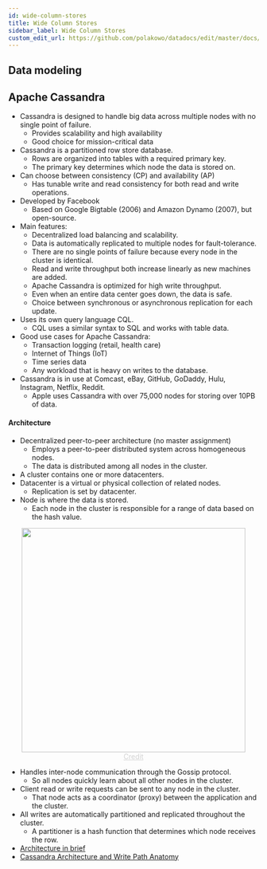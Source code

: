 ```yaml
---
id: wide-column-stores
title: Wide Column Stores
sidebar_label: Wide Column Stores
custom_edit_url: https://github.com/polakowo/datadocs/edit/master/docs/big-data/wide-column-stores.md
---
```


## Data modeling

## Apache Cassandra

- Cassandra is designed to handle big data across multiple nodes with no single point of failure.
    - Provides scalability and high availability
    - Good choice for mission-critical data
- Cassandra is a partitioned row store database.
    - Rows are organized into tables with a required primary key.
    - The primary key determines which node the data is stored on.
- Can choose between consistency (CP) and availability (AP)
    - Has tunable write and read consistency for both read and write operations.
- Developed by Facebook
    - Based on Google Bigtable (2006) and Amazon Dynamo (2007), but open-source.
- Main features:
    - Decentralized load balancing and scalability.
    - Data is automatically replicated to multiple nodes for fault-tolerance. 
    - There are no single points of failure because every node in the cluster is identical.
    - Read and write throughput both increase linearly as new machines are added.
    - Apache Cassandra is optimized for high write throughput.
    - Even when an entire data center goes down, the data is safe.
    - Choice between synchronous or asynchronous replication for each update.
- Uses its own query language CQL.
    - CQL uses a similar syntax to SQL and works with table data.
- Good use cases for Apache Cassandra:
    - Transaction logging (retail, health care)
    - Internet of Things (IoT)
    - Time series data
    - Any workload that is heavy on writes to the database.
- Cassandra is in use at Comcast, eBay, GitHub, GoDaddy, Hulu, Instagram, Netflix, Reddit.
    - Apple uses Cassandra with over 75,000 nodes for storing over 10PB of data.

#### Architecture

- Decentralized peer-to-peer architecture (no master assignment)
    - Employs a peer-to-peer distributed system across homogeneous nodes.
    - The data is distributed among all nodes in the cluster.
- A cluster contains one or more datacenters.
- Datacenter is a virtual or physical collection of related nodes.
    - Replication is set by datacenter.
- Node is where the data is stored.
    - Each node in the cluster is responsible for a range of data based on the hash value.

<center><img width=450 src="/datadocs/assets/Page2_Im1.png"/></center>
<center><a href="https://docs.datastax.com/en/archived/cassandra/3.0/cassandra/architecture/archDataDistributeHashing.html" style="color: lightgrey">Credit</a></center>

- Handles inter-node communication through the Gossip protocol.
    - So all nodes quickly learn about all other nodes in the cluster.
- Client read or write requests can be sent to any node in the cluster.
    - That node acts as a coordinator (proxy) between the application and the cluster.
- All writes are automatically partitioned and replicated throughout the cluster.
    - A partitioner is a hash function that determines which node receives the row.
- [Architecture in brief](https://docs.datastax.com/en/archived/cassandra/3.0/cassandra/architecture/archIntro.html)
- [Cassandra Architecture and Write Path Anatomy](https://www.jorgeacetozi.com/single-post/cassandra-architecture-and-write-path-anatomy)